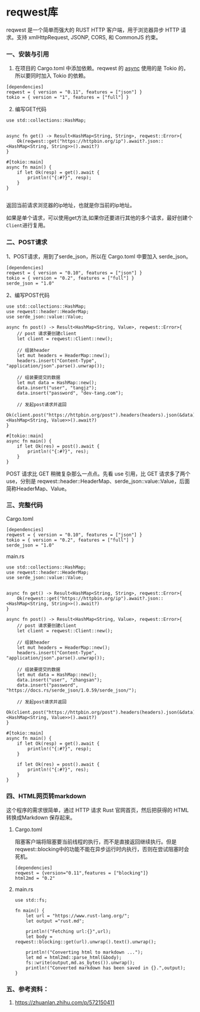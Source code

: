 #  reqwest库

reqwest 是一个简单而强大的 RUST HTTP 客户端，用于浏览器异步 HTTP 请求。支持 xmlHttpRequest, JSONP, CORS, 和 CommonJS 约束。

### 一、安装与引用

1. 在项目的 Cargo.toml 中添加依赖。reqwest 的 [async](https://so.csdn.net/so/search?q=async&spm=1001.2101.3001.7020) 使用的是 Tokio 的，所以要同时加入 Tokio 的依赖。

```
[dependencies]
reqwest = { version = "0.11", features = ["json"] }
tokio = { version = "1", features = ["full"] }
```

2. 编写GET代码

```
use std::collections::HashMap;


async fn get() -> Result<HashMap<String, String>, reqwest::Error>{
    Ok(reqwest::get("https://httpbin.org/ip").await?.json::<HashMap<String, String>>().await?)
}

#[tokio::main]
async fn main() {
    if let Ok(resp) = get().await {
        println!("{:#?}", resp);
    }
}


```

返回当前请求浏览器的ip地址，也就是你当前的ip地址。



如果是单个请求，可以使用get方法,如果你还要进行其他的多个请求，最好创建个`Client`进行复用。



### 二、POST请求

1、POST请求，用到了serde_json，所以在 Cargo.toml 中要加入 serde_json。

```
[dependencies]
reqwest = { version = "0.10", features = ["json"] }
tokio = { version = "0.2", features = ["full"] }
serde_json = "1.0"

```

2、编写POST代码

```
use std::collections::HashMap;
use reqwest::header::HeaderMap;
use serde_json::value::Value;

async fn post() -> Result<HashMap<String, Value>, reqwest::Error>{
    // post 请求要创建client
    let client = reqwest::Client::new();

    // 组装header
    let mut headers = HeaderMap::new();
    headers.insert("Content-Type", "application/json".parse().unwrap());

    // 组装要提交的数据
    let mut data = HashMap::new();
    data.insert("user", "tangjz");
    data.insert("password", "dev-tang.com");

    // 发起post请求并返回
    Ok(client.post("https://httpbin.org/post").headers(headers).json(&data).send().await?.json::<HashMap<String, Value>>().await?)
}

#[tokio::main]
async fn main() {
    if let Ok(res) = post().await {
        println!("{:#?}", res);
    }
}
```

POST 请求比 GET 稍微复杂那么一点点。先看 use 引用，比 GET 请求多了两个 use，分别是 reqwest::header::HeaderMap、serde_json::value::Value，后面简称HeaderMap、Value。

### 三、完整代码

Cargo.toml

```
[dependencies]
reqwest = { version = "0.10", features = ["json"] }
tokio = { version = "0.2", features = ["full"] }
serde_json = "1.0"

```

main.rs

```
use std::collections::HashMap;
use reqwest::header::HeaderMap;
use serde_json::value::Value;


async fn get() -> Result<HashMap<String, String>, reqwest::Error>{
    Ok(reqwest::get("https://httpbin.org/ip").await?.json::<HashMap<String, String>>().await?)
}

async fn post() -> Result<HashMap<String, Value>, reqwest::Error>{
    // post 请求要创建client
    let client = reqwest::Client::new();

    // 组装header
    let mut headers = HeaderMap::new();
    headers.insert("Content-Type", "application/json".parse().unwrap());

    // 组装要提交的数据
    let mut data = HashMap::new();
    data.insert("user", "zhangsan");
    data.insert("password", "https://docs.rs/serde_json/1.0.59/serde_json/");

    // 发起post请求并返回
    Ok(client.post("https://httpbin.org/post").headers(headers).json(&data).send().await?.json::<HashMap<String, Value>>().await?)
}

#[tokio::main]
async fn main() {
    if let Ok(resp) = get().await {
        println!("{:#?}", resp);
    }

    if let Ok(res) = post().await {
        println!("{:#?}", res);
    }
}

```

### 四、HTML网页转markdown

这个程序的需求很简单，通过 HTTP 请求 Rust 官网首页，然后把获得的 HTML 转换成Markdown 保存起来。

1. Cargo.toml 

   阻塞客户端将阻塞要当前线程的执行，而不是直接返回继续执行。但是reqwest::blocking中的功能不能在异步运行时内执行，否则在尝试阻塞时会死机。

   ```
   [dependencies]
   reqwest = {version="0.11",features = ["blocking"]}
   html2md = "0.2"
   ```

2. main.rs

   ```
   use std::fs;
   
   fn main() {
       let url = "https://www.rust-lang.org/";
       let output ="rust.md";
   
       println!("Fetching url:{}",url);
       let body = reqwest::blocking::get(url).unwrap().text().unwrap();
       
       println!("Converting html to markdown ...");
       let md = html2md::parse_html(&body);
       fs::write(output,md.as_bytes()).unwrap();
       println!("Converted markdown has been saved in {}.",output);
   }
   
   ```

   

### 五、参考资料：

1. https://zhuanlan.zhihu.com/p/572150411
